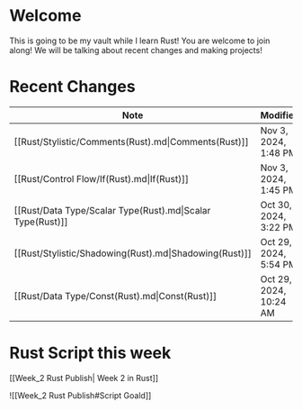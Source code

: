 # Welcome

This is going to be my vault while I learn Rust! You are welcome to join along! We will be talking about recent changes and making projects! 

# Recent Changes


| Note                                                       | Modified               | Language |
| ---------------------------------------------------------- | ---------------------- | -------- |
| [[Rust/Stylistic/Comments(Rust).md\|Comments(Rust)]]       | Nov 3, 2024, 1:48 PM   | Rust     |
| [[Rust/Control Flow/If(Rust).md\|If(Rust)]]                | Nov 3, 2024, 1:45 PM   | Rust     |
| [[Rust/Data Type/Scalar Type(Rust).md\|Scalar Type(Rust)]] | Oct 30, 2024, 3:22 PM  | Rust     |
| [[Rust/Stylistic/Shadowing(Rust).md\|Shadowing(Rust)]]     | Oct 29, 2024, 5:54 PM  | Rust     |
| [[Rust/Data Type/Const(Rust).md\|Const(Rust)]]             | Oct 29, 2024, 10:24 AM | Rust     |


# Rust Script this week

[[Week_2 Rust Publish| Week 2 in Rust]]

![[Week_2 Rust Publish#Script Goald]] 